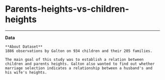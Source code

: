 # Parents-heights-vs-children-heights
****
**Data**
```
**About Dataset**
1886 observations by Galton on 934 children and their 205 families.

The main goal of this study was to establish a relation between children and parents heights. Galton also wanted to find out whether marriage selection indicates a relationship between a husband's and his wife's heights.
```
